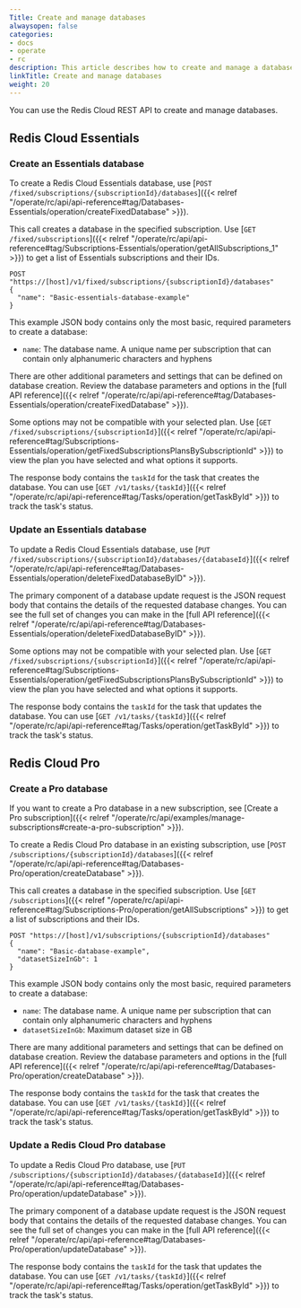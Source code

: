 ```yaml
---
Title: Create and manage databases
alwaysopen: false
categories:
- docs
- operate
- rc
description: This article describes how to create and manage a database using the Redis Cloud API.
linkTitle: Create and manage databases
weight: 20
---
```


You can use the Redis Cloud REST API to create and manage databases.

## Redis Cloud Essentials

### Create an Essentials database

To create a Redis Cloud Essentials database, use [`POST /fixed/subscriptions/{subscriptionId}/databases`]({{< relref "/operate/rc/api/api-reference#tag/Databases-Essentials/operation/createFixedDatabase" >}}).

This call creates a database in the specified subscription. Use [`GET /fixed/subscriptions`]({{< relref "/operate/rc/api/api-reference#tag/Subscriptions-Essentials/operation/getAllSubscriptions_1" >}}) to get a list of Essentials subscriptions and their IDs. 

```shell
POST "https://[host]/v1/fixed/subscriptions/{subscriptionId}/databases"
{
  "name": "Basic-essentials-database-example"
}
```

This example JSON body contains only the most basic, required parameters to create a database:

- `name`: The database name. A unique name per subscription that can contain only alphanumeric characters and hyphens

There are other additional parameters and settings that can be defined on database creation. Review the database parameters and options in the [full API reference]({{< relref "/operate/rc/api/api-reference#tag/Databases-Essentials/operation/createFixedDatabase" >}}). 

Some options may not be compatible with your selected plan. Use [`GET /fixed/subscriptions/{subscriptionId}`]({{< relref "/operate/rc/api/api-reference#tag/Subscriptions-Essentials/operation/getFixedSubscriptionsPlansBySubscriptionId" >}}) to view the plan you have selected and what options it supports.

The response body contains the `taskId` for the task that creates the database. You can use [`GET /v1/tasks/{taskId}`]({{< relref "/operate/rc/api/api-reference#tag/Tasks/operation/getTaskById" >}}) to track the task's status.

### Update an Essentials database

To update a Redis Cloud Essentials database, use [`PUT /fixed/subscriptions/{subscriptionId}/databases/{databaseId}`]({{< relref "/operate/rc/api/api-reference#tag/Databases-Essentials/operation/deleteFixedDatabaseByID" >}}). 

The primary component of a database update request is the JSON request body that contains the details of the requested database changes. You can see the full set of changes you can make in the [full API reference]({{< relref "/operate/rc/api/api-reference#tag/Databases-Essentials/operation/deleteFixedDatabaseByID" >}}).

Some options may not be compatible with your selected plan. Use [`GET /fixed/subscriptions/{subscriptionId}`]({{< relref "/operate/rc/api/api-reference#tag/Subscriptions-Essentials/operation/getFixedSubscriptionsPlansBySubscriptionId" >}}) to view the plan you have selected and what options it supports.

The response body contains the `taskId` for the task that updates the database. You can use [`GET /v1/tasks/{taskId}`]({{< relref "/operate/rc/api/api-reference#tag/Tasks/operation/getTaskById" >}}) to track the task's status.

## Redis Cloud Pro

### Create a Pro database

If you want to create a Pro database in a new subscription, see [Create a Pro subscription]({{< relref "/operate/rc/api/examples/manage-subscriptions#create-a-pro-subscription" >}}).

To create a Redis Cloud Pro database in an existing subscription, use [`POST /subscriptions/{subscriptionId}/databases`]({{< relref "/operate/rc/api/api-reference#tag/Databases-Pro/operation/createDatabase" >}}).

This call creates a database in the specified subscription. Use [`GET /subscriptions`]({{< relref "/operate/rc/api/api-reference#tag/Subscriptions-Pro/operation/getAllSubscriptions" >}}) to get a list of subscriptions and their IDs. 

```shell
POST "https://[host]/v1/subscriptions/{subscriptionId}/databases"
{
  "name": "Basic-database-example",
  "datasetSizeInGb": 1
}
```

This example JSON body contains only the most basic, required parameters to create a database:

- `name`: The database name. A unique name per subscription that can contain only alphanumeric characters and hyphens
- `datasetSizeInGb`: Maximum dataset size in GB

There are many additional parameters and settings that can be defined on database creation. Review the database parameters and options in the [full API reference]({{< relref "/operate/rc/api/api-reference#tag/Databases-Pro/operation/createDatabase" >}}).

The response body contains the `taskId` for the task that creates the database. You can use [`GET /v1/tasks/{taskId}`]({{< relref "/operate/rc/api/api-reference#tag/Tasks/operation/getTaskById" >}}) to track the task's status.

### Update a Redis Cloud Pro database

To update a Redis Cloud Pro database, use [`PUT /subscriptions/{subscriptionId}/databases/{databaseId}`]({{< relref "/operate/rc/api/api-reference#tag/Databases-Pro/operation/updateDatabase" >}}). 

The primary component of a database update request is the JSON request body that contains the details of the requested database changes. You can see the full set of changes you can make in the [full API reference]({{< relref "/operate/rc/api/api-reference#tag/Databases-Pro/operation/updateDatabase" >}}).

The response body contains the `taskId` for the task that updates the database. You can use [`GET /v1/tasks/{taskId}`]({{< relref "/operate/rc/api/api-reference#tag/Tasks/operation/getTaskById" >}}) to track the task's status.